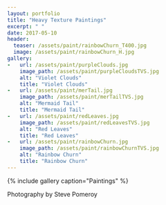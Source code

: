 ```yaml
---
layout: portfolio
title: "Heavy Texture Paintings"
excerpt: " "
date: 2017-05-10
header:
  teaser: /assets/paint/rainbowChurn_T400.jpg
  image: /assets/paint/rainbowChurn_H.jpg
gallery:
-   url: /assets/paint/purpleClouds.jpg
    image_path: /assets/paint/purpleCloudsTVS.jpg
    alt: "Violet Clouds"
    title: "Violet Clouds"
-   url: /assets/paint/merTail.jpg
    image_path: /assets/paint/merTailTVS.jpg
    alt: "Mermaid Tail"
    title: "Mermaid Tail"
-   url: /assets/paint/redLeaves.jpg
    image_path: /assets/paint/redLeavesTVS.jpg
    alt: "Red Leaves"
    title: "Red Leaves"
-   url: /assets/paint/rainbowChurn.jpg
    image_path: /assets/paint/rainbowChurnTVS.jpg
    alt: "Rainbow Churn"
    title: "Rainbow Churn"
---
```


{% include gallery caption="Paintings" %}

Photography by Steve Pomeroy <a class="social" href="https://twitter.com/xxv" target="_blank" rel="noopener noreferrer"><i class="fa fa-fw fa-twitter"></i></a>
